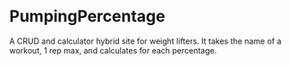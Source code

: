 # PumpingPercentage
 A CRUD and calculator hybrid site for weight lifters.  It takes the name of a workout, 1 rep max, and calculates for each percentage.
